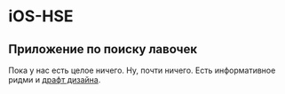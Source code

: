 # iOS-HSE
## Приложение по поиску лавочек

Пока у нас есть целое ничего. Ну, почти ничего. Есть информативное ридми и [драфт дизайна](https://github.com/iOS-HSE/iBench/blob/master/docs/app%20design%20draft.md).